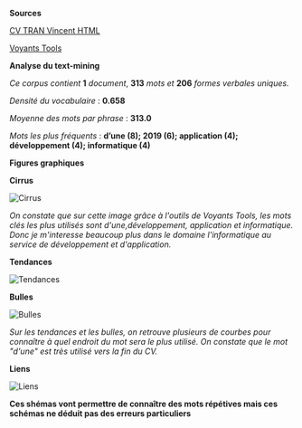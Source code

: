 **Sources**

[CV TRAN Vincent HTML](https://mahou-iryoku.github.io/TRAN_Vincent/cv.html)

[Voyants Tools](https://voyant-tools.org/?corpus=9f092f8de15b7acac2bce02782536f56)

**Analyse du text-mining**

*Ce corpus contient* **1** *document*, **313** *mots et* **206** *formes verbales uniques.* 

*Densité du vocabulaire* : **0.658**

*Moyenne des mots par phrase* : **313.0**

*Mots les plus fréquents* : **d’une (8); 2019 (6); application (4); développement (4); informatique (4)**

**Figures graphiques**

**Cirrus**

![Cirrus](https://user-images.githubusercontent.com/73304946/108704307-1ce8ac80-750c-11eb-81b0-cd126ab50fd7.png)

*On constate que sur cette image grâce à l'outils de Voyants Tools, les mots clés les plus utilisés sont d'une,développement, application et informatique.
Donc je m'interesse beaucoup plus dans le domaine l'informatique au service de développement et d'application.*

**Tendances**

![Tendances](https://user-images.githubusercontent.com/73304946/108705306-6ab1e480-750d-11eb-9ac7-7e824a02fd1f.PNG)

**Bulles**

![Bulles](https://user-images.githubusercontent.com/73304946/108705303-6ab1e480-750d-11eb-8fd9-a14736e4c32e.PNG)

*Sur les tendances et les bulles, on retrouve plusieurs de courbes pour connaître à quel endroit du mot sera le plus utilisé. On constate que le mot "d'une" est très utilisé vers la fin du CV.* 

**Liens**

![Liens](https://user-images.githubusercontent.com/73304946/108704941-f5461400-750c-11eb-85eb-b4c8563da15f.png)

**Ces shémas vont permettre de connaître des mots répétives  mais ces schémas ne déduit pas des erreurs particuliers** 
